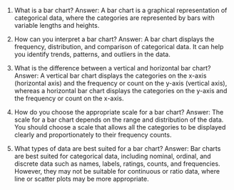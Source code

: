 1. What is a bar chart? 
Answer: A bar chart is a graphical representation of categorical data, where the categories are represented by bars with variable lengths and heights.

2. How can you interpret a bar chart? 
Answer: A bar chart displays the frequency, distribution, and comparison of categorical data. It can help you identify trends, patterns, and outliers in the data.

3. What is the difference between a vertical and horizontal bar chart? 
Answer: A vertical bar chart displays the categories on the x-axis (horizontal axis) and the frequency or count on the y-axis (vertical axis), whereas a horizontal bar chart displays the categories on the y-axis and the frequency or count on the x-axis.

4. How do you choose the appropriate scale for a bar chart? 
Answer: The scale for a bar chart depends on the range and distribution of the data. You should choose a scale that allows all the categories to be displayed clearly and proportionately to their frequency counts.

5. What types of data are best suited for a bar chart? 
Answer: Bar charts are best suited for categorical data, including nominal, ordinal, and discrete data such as names, labels, ratings, counts, and frequencies. However, they may not be suitable for continuous or ratio data, where line or scatter plots may be more appropriate.